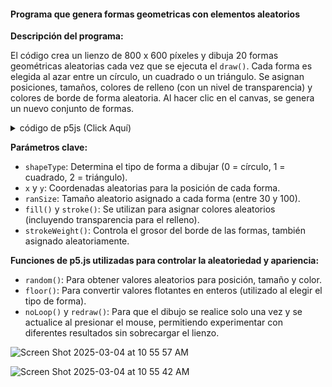 #### Programa que genera formas geometricas con elementos aleatorios

**Descripción del programa:**

El código crea un lienzo de 800 x 600 píxeles y dibuja 20 formas geométricas aleatorias cada vez que se ejecuta el `draw()`. Cada forma es elegida al azar entre un círculo, un cuadrado o un triángulo. Se asignan posiciones, tamaños, colores de relleno (con un nivel de transparencia) y colores de borde de forma aleatoria. Al hacer clic en el canvas, se genera un nuevo conjunto de formas.

<details>
  
  <summary>código de p5js (Click Aquí)</summary>

  sketch.js
  ```js
  function setup() {
    createCanvas(800, 600);
    noLoop(); // Se dibuja una sola vez hasta que se presione el mouse
  }
  
  function draw() {
    background(220); // Fondo gris claro
  
    // Genera 20 formas aleatorias
    for (let i = 0; i < 20; i++) {
      // Elegir un tipo de forma aleatorio: 0 = círculo, 1 = cuadrado, 2 = triángulo
      let shapeType = floor(random(3));
      
      // Posición aleatoria dentro del canvas
      let x = random(width);
      let y = random(height);
      
      // Tamaño aleatorio entre 30 y 100
      let randSize = random(30, 100);
      
      // Color de relleno aleatorio (con transparencia) y color de borde aleatorio
      fill(random(255), random(255), random(255), random(100, 200));
      stroke(random(255), random(255), random(255));
      strokeWeight(random(1, 5));
      
      // Dibujar la forma elegida
      if (shapeType === 0) {
        ellipse(x, y, randSize, randSize); // Círculo
      } else if (shapeType === 1) {
        rect(x, y, randSize, randSize); // Cuadrado
      } else {
        triangle(
          x, y - randSize / 2,          // Punto superior
          x - randSize / 2, y + randSize / 2, // Punto inferior izquierdo
          x + randSize / 2, y + randSize / 2  // Punto inferior derecho
        ); // Triángulo
      }
    }
  }
  
  // Al presionar el mouse, se redibuja el canvas para generar nuevas formas
  function mousePressed() {
    redraw();
  }
  
  ```
  
</details>


**Parámetros clave:**

- `shapeType`: Determina el tipo de forma a dibujar (0 = círculo, 1 = cuadrado, 2 = triángulo).
- `x` y `y`: Coordenadas aleatorias para la posición de cada forma.
- `ranSize`: Tamaño aleatorio asignado a cada forma (entre 30 y 100).
- `fill()` y `stroke()`: Se utilizan para asignar colores aleatorios (incluyendo transparencia para el relleno).
- `strokeWeight()`: Controla el grosor del borde de las formas, también asignado aleatoriamente.

**Funciones de p5.js utilizadas para controlar la aleatoriedad y apariencia:**

- `random()`: Para obtener valores aleatorios para posición, tamaño y color.
- `floor()`: Para convertir valores flotantes en enteros (utilizado al elegir el tipo de forma).
- `noLoop()` y `redraw()`: Para que el dibujo se realice solo una vez y se actualice al presionar el mouse, permitiendo experimentar con diferentes resultados sin sobrecargar el lienzo.

![Screen Shot 2025-03-04 at 10 55 57 AM](https://github.com/user-attachments/assets/78980662-35da-47ec-9274-ecef16760fc6)

![Screen Shot 2025-03-04 at 10 55 42 AM](https://github.com/user-attachments/assets/bcea6413-ff6d-4770-b306-23f157d50c3d)
